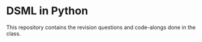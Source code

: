 # DSML in Python
This repository contains the revision questions and code-alongs done in the class.
